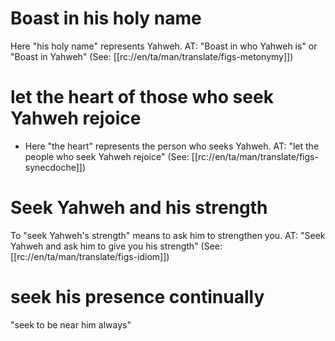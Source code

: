 # Boast in his holy name

Here "his holy name" represents Yahweh. AT: "Boast in who Yahweh is" or "Boast in Yahweh" (See: [[rc://en/ta/man/translate/figs-metonymy]])

# let the heart of those who seek Yahweh rejoice

- Here "the heart" represents the person who seeks Yahweh. AT: "let the people who seek Yahweh rejoice" (See: [[rc://en/ta/man/translate/figs-synecdoche]])

# Seek Yahweh and his strength

To "seek Yahweh's strength" means to ask him to strengthen you. AT: "Seek Yahweh and ask him to give you his strength" (See: [[rc://en/ta/man/translate/figs-idiom]])

# seek his presence continually

"seek to be near him always"